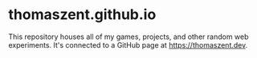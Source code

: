 # thomaszent.github.io

This repository houses all of my games, projects, and other random web experiments. It's connected to a GitHub page at https://thomaszent.dev.
